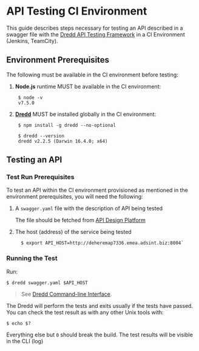 # API Testing CI Environment

This guide describes steps necessary for testing an API described in a swagger file with the [Dredd API Testing Framework](https://github.com/apiaryio/dredd) in a CI Environment \(Jenkins, TeamCity\).

## Environment Prerequisites

The following must be available in the CI environment before testing:

1. **Node.js** runtime MUST be available in the CI environment:

   ```text
    $ node -v
    v7.5.0
   ```

3. [**Dredd**](https://github.com/apiaryio/dredd) MUST be installed globally in the CI environment:

   ```text
    $ npm install -g dredd --no-optional
   ```

   ```text
    $ dredd --version
    dredd v2.2.5 (Darwin 16.4.0; x64)
   ```

## Testing an API

### Test Run Prerequisites

To test an API within the CI environment provisioned as mentioned in the environment prerequisites, you will need the following:

1. A `swagger.yaml` file with the description of API being tested

   The file should be fetched from [API Design Platform](design-plaform.md)

2. The host \(address\) of the service being tested

   ```text
     $ export API_HOST=http://deheremap7336.emea.adsint.biz:8004`
   ```

### Running the Test

Run:

```text
$ dredd swagger.yaml $API_HOST
```

> See [Dredd Command-line Interface](https://dredd.readthedocs.io/en/latest/usage-cli/).

The Dredd will perform the tests and exits usually if the tests have passed. You can check the test result as with any other Unix tools with:

```text
$ echo $?
```

Everything else but `0` should break the build. The test results will be visible in the CLI \(log\)
